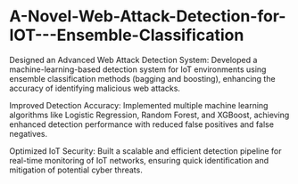 # A-Novel-Web-Attack-Detection-for-IOT---Ensemble-Classification
Designed an Advanced Web Attack Detection System: Developed a machine-learning-based detection system for IoT environments using ensemble classification methods (bagging and boosting), enhancing the accuracy of identifying malicious web attacks.

Improved Detection Accuracy: Implemented multiple machine learning algorithms like Logistic Regression, Random Forest, and XGBoost, achieving enhanced detection performance with reduced false positives and false negatives.

Optimized IoT Security: Built a scalable and efficient detection pipeline for real-time monitoring of IoT networks, ensuring quick identification and mitigation of potential cyber threats.
